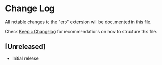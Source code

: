 # Change Log
All notable changes to the "erb" extension will be documented in this file.

Check [Keep a Changelog](http://keepachangelog.com/) for recommendations on how to structure this file.

## [Unreleased]
- Initial release